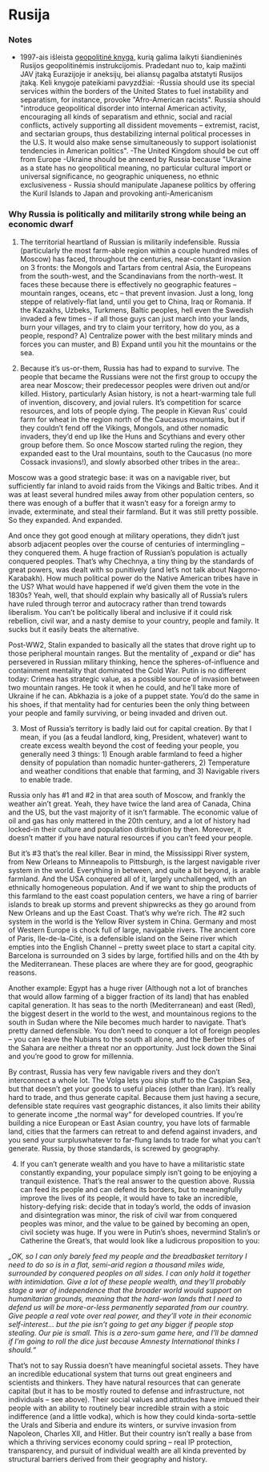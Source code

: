# Rusija

### Notes

* 1997-ais išleista [geopolitinė knyga](https://www.wikiwand.com/en/Foundations_of_Geopolitics), kurią galima laikyti šiandieninės Rusijos geopolitinėmis instrukcijomis. Pradedant nuo to, kaip mažinti JAV įtaką Eurazijoje ir aneksijų, bei aliansų pagalba atstatyti Rusijos įtaką. Keli knygoje pateikiami pavyzdžiai: -Russia should use its special services within the borders of the United States to fuel instability and separatism, for instance, provoke "Afro-American racists". Russia should "introduce geopolitical disorder into internal American activity, encouraging all kinds of separatism and ethnic, social and racial conflicts, actively supporting all dissident movements – extremist, racist, and sectarian groups, thus destabilizing internal political processes in the U.S. It would also make sense simultaneously to support isolationist tendencies in American politics".  -The United Kingdom should be cut off from Europe  -Ukraine should be annexed by Russia because "Ukraine as a state has no geopolitical meaning, no particular cultural import or universal significance, no geographic uniqueness, no ethnic exclusiveness - Russia should manipulate Japanese politics by offering the Kuril Islands to Japan and provoking anti-Americanism

### Why Russia is politically and militarily strong while being an economic dwarf

1. The territorial heartland of Russian is militarily indefensible.  Russia \(particularly the most farm-able region within a couple hundred miles of Moscow\) has faced, throughout the centuries, near-constant invasion on 3 fronts: the Mongols and Tartars from central Asia, the Europeans from the south-west, and the Scandinavians from the north-west. It faces these because there is effectively no geographic features – mountain ranges, oceans, etc – that prevent invasion.  Just a long, long steppe of relatively-flat land, until you get to China, Iraq or Romania. If the Kazakhs, Uzbeks, Turkmens, Baltic peoples, hell even the Swedish invaded a few times – if all those guys can just march into your lands, burn your villages, and try to claim your territory, how do you, as a people, respond?  A\) Centralize power with the best military minds and forces you can muster, and B\) Expand until you hit the mountains or the sea.

2. Because it’s us-or-them, Russia has had to expand to survive.  The people that became the Russians were not the first group to occupy the area near Moscow; their predecessor peoples were driven out and/or killed.  History, particularly Asian history, is not a heart-warming tale full of invention, discovery, and jovial rulers.  It’s competition for scarce resources, and lots of people dying.  The people in Kievan Rus’ could farm for wheat in the region north of the Caucasus mountains, but if they couldn’t fend off the Vikings, Mongols, and other nomadic invaders, they’d end up like the Huns and Scythians and every other group before them. So once Moscow started ruling the region, they expanded east to the Ural mountains, south to the Caucasus \(no more Cossack invasions!\), and slowly absorbed other tribes in the area:.

Moscow was a good strategic base: it was on a navigable river, but sufficiently far inland to avoid raids from the Vikings and Baltic tribes.  And it was at least several hundred miles away from other population centers, so there was enough of a buffer that it wasn’t easy for a foreign army to invade, exterminate, and steal their farmland.  But it was still pretty possible.  So they expanded.  And expanded.

And once they got good enough at military operations, they didn’t just absorb adjacent peoples over the course of centuries of intermingling – they conquered them.  A huge fraction of Russian’s population is actually conquered peoples.  That’s why Chechnya, a tiny thing by the standards of great powers, was dealt with so punitively \(and let’s not talk about Nagorno-Karabakh\).  How much political power do the Native American tribes have in the US?  What would have happened if we’d given them the vote in the 1830s?  Yeah, well, that should explain why basically all of Russia’s rulers have ruled through terror and autocracy rather than trend towards liberalism.  You can’t be politically liberal and inclusive if it could risk rebellion, civil war, and a nasty demise to your country, people and family.  It sucks but it easily beats the alternative.

Post-WW2, Stalin expanded to basically all the states that drove right up to those peripheral mountain ranges.  But the mentality of „expand or die“ has persevered in Russian military thinking, hence the spheres-of-influence and containment mentality that dominated the Cold War.  Putin is no different today: Crimea has strategic value, as a possible source of invasion between two mountain ranges.  He took it when he could, and he’ll take more of Ukraine if he can.  Abkhazia is a joke of a puppet state.  You’d do the same in his shoes, if that mentality had for centuries been the only thing between your people and family surviving, or being invaded and driven out.

3. Most of Russia’s territory is badly laid out for capital creation.  By that I mean, if you \(as a feudal landlord, king, President, whatever\) want to create excess wealth beyond the cost of feeding your people, you generally need 3 things: 1\) Enough arable farmland to feed a higher density of population than nomadic hunter-gatherers, 2\) Temperature and weather conditions that enable that farming, and 3\) Navigable rivers to enable trade.

Russia only has \#1 and \#2 in that area south of Moscow, and frankly the weather ain’t great.  Yeah, they have twice the land area of Canada, China and the US, but the vast majority of it isn’t farmable.  The economic value of oil and gas has only mattered in the 20th century, and a lot of history had locked-in their culture and population distribution by then.  Moreover, it doesn’t matter if you have natural resources if you can’t feed your people.

But it’s \#3 that’s the real killer.  Bear in mind, the Mississippi River system, from New Orleans to Minneapolis to Pittsburgh, is the largest navigable river system in the world.  Everything in between, and quite a bit beyond, is arable farmland.  And the USA conquered all of it, largely unchallenged, with an ethnically homogeneous population.  And if we want to ship the products of this farmland to the east coast population centers, we have a ring of barrier islands to break up storms and prevent shipwrecks as they go around from New Orleans and up the East Coast.  That’s why we’re rich.  The \#2 such system in the world is the Yellow River system in China.  Germany and most of Western Europe is chock full of large, navigable rivers.  The ancient core of Paris, Ile-de-la-Cité, is a defensible island on the Seine river which empties into the English Channel – pretty sweet place to start a capital city.  Barcelona is surrounded on 3 sides by large, fortified hills and on the 4th by the Mediterranean.  These places are where they are for good, geographic reasons.

Another example: Egypt has a huge river \(Although not a lot of branches that would allow farming of a bigger fraction of its land\) that has enabled capital generation.  It has seas to the north \(Mediterranean\) and east \(Red\), the biggest desert in the world to the west, and mountainous regions to the south in Sudan where the Nile becomes much harder to navigate.  That’s pretty darned defensible.  You don’t need to conquer a lot of foreign peoples – you can leave the Nubians to the south all alone, and the Berber tribes of the Sahara are neither a threat nor an opportunity.  Just lock down the Sinai and you’re good to grow for millennia.

By contrast, Russia has very few navigable rivers and they don’t interconnect a whole lot.  The Volga lets you ship stuff to the Caspian Sea, but that doesn’t get your goods to useful places \(other than Iran\).  It’s really hard to trade, and thus generate capital.  Because them just having a secure, defensible state requires vast geographic distances, it also limits their ability to generate income „the normal way“ for developed countries.  If you’re building a nice European or East Asian country, you have lots of farmable land, cities that the farmers can retreat to and defend against invaders, and you send your surpluswhatever to far-flung lands to trade for what you can’t generate.  Russia, by those standards, is screwed by geography.

4. If you can’t generate wealth and you have to have a militaristic state constantly expanding, your populace simply isn’t going to be enjoying a tranquil existence.  That’s the real answer to the question above.  Russia can feed its people and can defend its borders, but to meaningfully improve the lives of its people, it would have to take an incredible, history-defying risk: decide that in today’s world, the odds of invasion and disintegration was minor, the risk of civil war from conquered peoples was minor, and the value to be gained by becoming an open, civil society was huge.  If you were in Putin’s shoes, nevermind Stalin’s or Catherine the Great’s, that would look like a ludicrous proposition to you:

_„OK, so I can only barely feed my people and the breadbasket territory I need to do so is in a flat, semi-arid region a thousand miles wide, surrounded by conquered peoples on all sides.  I can only hold it together with intimidation.  Give a lot of these people wealth, and they’ll probably stage a war of independence that the broader world would support on humanitarian grounds, meaning that the hard-won lands that I need to defend us will be more-or-less permanently separated from our country.  Give people a real vote over real power, and they’ll vote in their economic self-interest… but the pie isn’t going to get any bigger if people stop stealing.  Our pie is small.  This is a zero-sum game here, and I’ll be damned if I’m going to roll the dice just because Amnesty International thinks I should.“_

That’s not to say Russia doesn’t have meaningful societal assets.  They have an incredible educational system that turns out great engineers and scientists and thinkers.  They have natural resources that can generate capital \(but it has to be mostly routed to defense and infrastructure, not individuals – see above\).  Their social values and attitudes have imbued their people with an ability to routinely bear incredible strain with a stoic indifference \(and a little vodka\), which is how they could kinda-sorta-settle the Urals and Siberia and endure its winters, or survive invasion from Napoleon, Charles XII, and Hitler.  But their country isn’t really a base from which a thriving services economy could spring – real IP protection, transparency, and pursuit of individual wealth are all kinda prevented by structural barriers derived from their geography and history.

